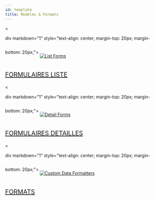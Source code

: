 ```yaml
---
id: template
title: Modèles & Formats
---
```

<

div markdown="1" style="text-align: center; margin-top: 20px; margin-bottom: 20px;"> <a class="button" style="height: 250px;width: 60%;" href="../fr/custom-listform-templates.html"> <img style="vertical-align: middle;margin-top: 40px;margin-bottom: 20px;" src="../assets/en/template-formatters/buttonListFormTemplate.png" alt="List Forms" /> 

<p style="font-size: 20px">
  FORMULAIRES LISTE
</p></a> </div>

<

div markdown="1" style="text-align: center; margin-top: 20px; margin-bottom: 20px;"> <a class="button" style="height: 250px;width: 60%;" href="../fr/custom-detailform-templates.html"> <img style="vertical-align: middle;margin-top: 40px;margin-bottom: 20px;" src="../assets/en/template-formatters/buttonDetailFormTemplate.png" alt="Detail Forms" /> 

<p style="font-size: 20px">
  FORMULAIRES DETAILLES
</p></a> </div>

<

div markdown="1" style="text-align: center; margin-top: 20px; margin-bottom: 20px;"> <a class="button" style="height: 250px;width: 60%;" href="../fr/custom-data-formatters.html"> <img style="vertical-align: middle;margin-top: 40px;margin-bottom: 20px;" src="../assets/en/template-formatters/buttonFormatters.png" alt="Custom Data Formatters" /> 

<p style="font-size: 20px">
  FORMATS
</p></a> </div>